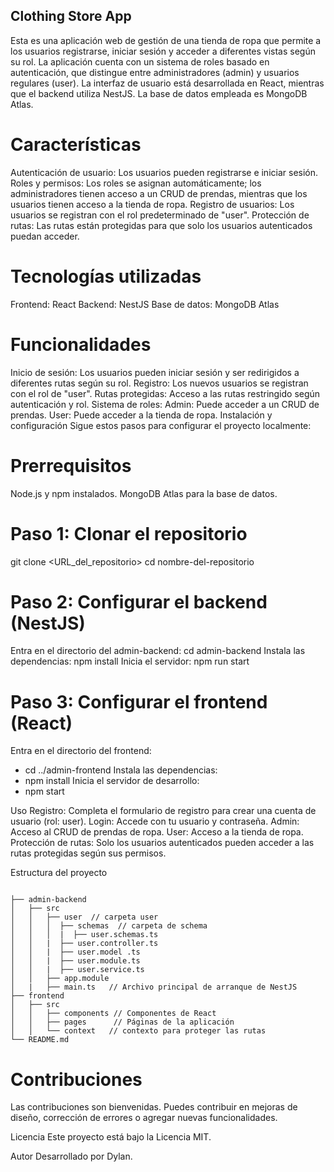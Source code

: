 ## Clothing Store App
Esta es una aplicación web de gestión de una tienda de ropa que permite a los usuarios registrarse, iniciar sesión y acceder a diferentes vistas según su rol. La aplicación cuenta con un sistema de roles basado en autenticación, que distingue entre administradores (admin) y usuarios regulares (user). La interfaz de usuario está desarrollada en React, mientras que el backend utiliza NestJS. La base de datos empleada es MongoDB Atlas.

# Características
Autenticación de usuario: Los usuarios pueden registrarse e iniciar sesión.
Roles y permisos: Los roles se asignan automáticamente; los administradores tienen acceso a un CRUD de prendas, mientras que los usuarios tienen acceso a la tienda de ropa.
Registro de usuarios: Los usuarios se registran con el rol predeterminado de "user".
Protección de rutas: Las rutas están protegidas para que solo los usuarios autenticados puedan acceder.

# Tecnologías utilizadas
Frontend: React
Backend: NestJS
Base de datos: MongoDB Atlas

# Funcionalidades
Inicio de sesión: Los usuarios pueden iniciar sesión y ser redirigidos a diferentes rutas según su rol.
Registro: Los nuevos usuarios se registran con el rol de "user".
Rutas protegidas: Acceso a las rutas restringido según autenticación y rol.
Sistema de roles:
Admin: Puede acceder a un CRUD de prendas.
User: Puede acceder a la tienda de ropa.
Instalación y configuración
Sigue estos pasos para configurar el proyecto localmente:

# Prerrequisitos
Node.js y npm instalados.
MongoDB Atlas para la base de datos.

# Paso 1: Clonar el repositorio
git clone <URL_del_repositorio>
cd nombre-del-repositorio

# Paso 2: Configurar el backend (NestJS)
Entra en el directorio del admin-backend:
cd admin-backend
Instala las dependencias:
npm install
Inicia el servidor:
npm run start

# Paso 3: Configurar el frontend (React)
Entra en el directorio del frontend:
- cd ../admin-frontend
Instala las dependencias:
- npm install
Inicia el servidor de desarrollo:
- npm start

Uso
Registro: Completa el formulario de registro para crear una cuenta de usuario (rol: user).
Login: Accede con tu usuario y contraseña.
Admin: Acceso al CRUD de prendas de ropa.
User: Acceso a la tienda de ropa.
Protección de rutas: Solo los usuarios autenticados pueden acceder a las rutas protegidas según sus permisos.


Estructura del proyecto

```

├── admin-backend
│   ├── src
│   │   ├── user  // carpeta user
│   │   │  ├── schemas  // carpeta de schema
│   │   │  |  ├── user.schemas.ts  
│   │   |  ├── user.controller.ts
│   │   |  ├── user.model .ts
│   │   |  ├── user.module.ts
│   │   |  ├── user.service.ts
│   │   ├── app.module 
│   |   ├── main.ts   // Archivo principal de arranque de NestJS
├── frontend
│   ├── src
│   │   ├── components // Componentes de React
│   │   ├── pages      // Páginas de la aplicación
│   │   └── context   // contexto para proteger las rutas
└── README.md
```

# Contribuciones
Las contribuciones son bienvenidas. Puedes contribuir en mejoras de diseño, corrección de errores o agregar nuevas funcionalidades.

Licencia
Este proyecto está bajo la Licencia MIT.

Autor
Desarrollado por Dylan.


